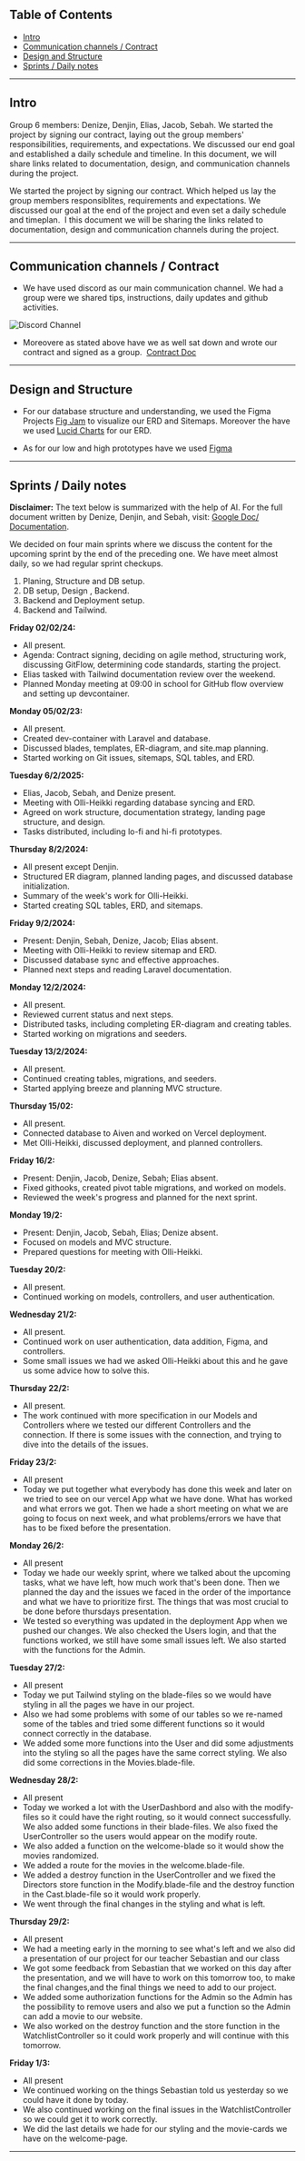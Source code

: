 ## Table of Contents
- [Intro](#intro)
- [Communication channels / Contract](#communication)
- [Design and Structure](#design)
- [Sprints / Daily notes](#sprints)

---

## Intro

Group 6 members: Denize, Denjin, Elias, Jacob, Sebah. We started the project by signing our contract, laying out the group members' responsibilities, requirements, and expectations. We discussed our end goal and established a daily schedule and timeline. In this document, we will share links related to documentation, design, and communication channels during the project.

We started the project by signing our contract. Which helped us lay the group members responsiblites, requirements and expectations. We discussed our goal at the end of the project and even set a daily schedule and timeplan. 
I this document we will be sharing the links related to documentation, design and communication channels during the project.

---

## Communication channels / Contract

- We have used discord as our main communication channel. We had a group were we shared tips, instructions, daily updates and github activities.

![Discord Channel](./images/discord.png)

- Moreovere as stated above have we as well sat down and wrote our contract and signed as a group. 
[Contract Doc](https://docs.google.com/document/d/10IKQ9a1NHhIJJUe-Iqpym66g51a21CqkoGxUt3mVdbI/edit?usp=sharing)

---

## Design and Structure
- For our database structure and understanding, we used the Figma Projects [Fig Jam](https://www.figma.com/file/Mmx2g9kQwmqjFEJUEEelXI/U05_IMDb_Klon-ERD_Sitemap?type=whiteboard&t=apxBFbQt0IeUN6Tw-1) to visualize our ERD and Sitemaps. Moreover the have we used [Lucid Charts](https://www.lucidchart.com/) for our ERD.

- As for our low and high prototypes have we used [Figma](https://www.figma.com/file/F5yEJOMn965gSscTSkxvey/U05_IMDb_Klon?type=design&node-id=0-1&mode=design&t=wuGw36Fn0aLGh8Gt-0)

---

## Sprints / Daily notes

**Disclaimer:** The text below is summarized with the help of AI. For the full document written by Denize, Denjin, and Sebah, visit: [Google Doc/ Documentation](https://docs.google.com/document/d/1vUwvxp8LxeG6yFwYXpTV6CwTirsXCk5sahLya3pFvX8/edit?usp=sharing).
 
We decided on four main sprints where we discuss the content for the upcoming sprint by the end of the preceding one. We have meet almost daily, so we had regular sprint checkups.
1. Planing, Structure and DB setup.
2. DB setup, Design , Backend.
3. Backend and Deployment setup.
4. Backend and Tailwind.

**Friday 02/02/24:**
- All present.
- Agenda: Contract signing, deciding on agile method, structuring work, discussing GitFlow, determining code standards, starting the project.
- Elias tasked with Tailwind documentation review over the weekend.
- Planned Monday meeting at 09:00 in school for GitHub flow overview and setting up devcontainer.

**Monday 05/02/23:**
- All present.
- Created dev-container with Laravel and database.
- Discussed blades, templates, ER-diagram, and site.map planning.
- Started working on Git issues, sitemaps, SQL tables, and ERD.

**Tuesday 6/2/2025:**
- Elias, Jacob, Sebah, and Denize present.
- Meeting with Olli-Heikki regarding database syncing and ERD.
- Agreed on work structure, documentation strategy, landing page structure, and design.
- Tasks distributed, including lo-fi and hi-fi prototypes.

**Thursday 8/2/2024:**
- All present except Denjin.
- Structured ER diagram, planned landing pages, and discussed database initialization.
- Summary of the week's work for Olli-Heikki.
- Started creating SQL tables, ERD, and sitemaps.

**Friday 9/2/2024:**
- Present: Denjin, Sebah, Denize, Jacob; Elias absent.
- Meeting with Olli-Heikki to review sitemap and ERD.
- Discussed database sync and effective approaches.
- Planned next steps and reading Laravel documentation.

**Monday 12/2/2024:**
- All present.
- Reviewed current status and next steps.
- Distributed tasks, including completing ER-diagram and creating tables.
- Started working on migrations and seeders.

**Tuesday 13/2/2024:**
- All present.
- Continued creating tables, migrations, and seeders.
- Started applying breeze and planning MVC structure.

**Thursday 15/02:**
- All present.
- Connected database to Aiven and worked on Vercel deployment.
- Met Olli-Heikki, discussed deployment, and planned controllers.

**Friday 16/2:**
- Present: Denjin, Jacob, Denize, Sebah; Elias absent.
- Fixed githooks, created pivot table migrations, and worked on models.
- Reviewed the week's progress and planned for the next sprint.

**Monday 19/2:**
- Present: Denjin, Jacob, Sebah, Elias; Denize absent.
- Focused on models and MVC structure.
- Prepared questions for meeting with Olli-Heikki.

**Tuesday 20/2:**
- All present.
- Continued working on models, controllers, and user authentication.

**Wednesday 21/2:**
- All present.
- Continued work on user authentication, data addition, Figma, and controllers.
- Some small issues we had we asked Olli-Heikki about this and he gave us some advice how to solve this.

**Thursday 22/2:**
- All present.
- The work continued with more specification in our Models and Controllers where we tested our different Controllers and the connection. If there is some issues with the connection, and trying to dive into the details of the issues.

**Friday 23/2:**
- All present
- Today we put together what everybody has done this week and later on we tried to see on our vercel App what we have done. What has worked and what errors we got. Then we hade a short meeting on what we are going to focus on next week, and what problems/errors we have that has to be fixed before the presentation.

**Monday 26/2:**
- All present
- Today we hade our weekly sprint, where we talked about the upcoming tasks, what we have left, how much work that's been done. Then we planned the day and the issues we faced in the order of the importance and what we have to prioritize first. The things that was most crucial to be done before thursdays presentation. 
- We tested so everything was updated in the deployment App when we pushed our changes. We also checked the Users login, and that the functions worked, we still have some small issues left. We also started with the functions for the Admin.

**Tuesday 27/2:**
- All present
- Today we put Tailwind styling on the blade-files so we would have styling in all the pages we have in our project.
- Also we had some problems with some of our tables so we re-named some of the tables and tried some different functions so it would connect correctly in the database.
- We added some more functions into the User and did some adjustments into the styling so all the pages have the same correct styling. We also did some corrections in the Movies.blade-file.

**Wednesday 28/2:**
- All present
- Today we worked a lot with the UserDashbord and also with the modify-files so it could have the right routing, so it would connect successfully. We also added some functions in their blade-files. We also fixed the UserController so the users would appear on the modify route. 
- We also added a function on the welcome-blade so it would show the movies randomized.
- We added a route for the movies in the welcome.blade-file.
- We added a destroy function in the UserController and we fixed the Directors store function in the Modify.blade-file and the destroy function in the Cast.blade-file so it would work properly.
- We went through the final changes in the styling and what is left.

**Thursday 29/2:**
- All present
- We had a meeting early in the morning to see what's left and we also did a presentation of our project for our teacher Sebastian and our class
- We got some feedback from Sebastian that we worked on this day after the presentation, and we will have to work on this tomorrow too, to make the final changes,and the final things we need to add to our project.
- We added some authorization functions for the Admin so the Admin has the possibility to remove users and also we put a function so the Admin can add a movie to our website.
- We also worked on the destroy function and the store function in the WatchlistController so it could work properly and will continue with this tomorrow.

**Friday 1/3:**
- All present
- We continued working on the things Sebastian told us yesterday so we could have it done by today.
- We also continued working on the final issues in the WatchlistController so we could get it to work correctly.
- We did the last details we hade for our styling and the movie-cards we have on the welcome-page.


---
